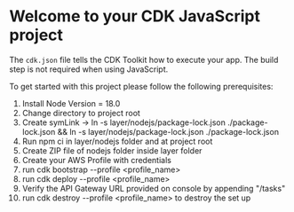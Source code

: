 # Welcome to your CDK JavaScript project

The `cdk.json` file tells the CDK Toolkit how to execute your app. The build step is not required when using JavaScript.

To get started with this project please follow the following prerequisites:

1. Install Node Version = 18.0
2. Change directory to project root
3. Create symLink -> ln -s layer/nodejs/package-lock.json ./package-lock.json && ln -s layer/nodejs/package-lock.json ./package-lock.json
4. Run npm ci in layer/nodejs folder and at project root
5. Create ZIP file of nodejs folder inside layer folder
6. Create your AWS Profile with credentials
7. run cdk bootstrap --profile <profile_name> 
8. run cdk deploy --profile <profile_name> 
9. Verify the API Gateway URL provided on console by appending "/tasks"
10. run cdk destroy --profile <profile_name> to destroy the set up
